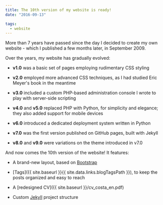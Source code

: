 ```yaml
---
title: The 10th version of my website is ready!
date: "2016-09-13"

tags:
  - website
---
```


More than 7 years have passed since the day I decided to create my own website - which I published a few months later, in September 2009.

Over the years, my website has gradually evolved:

- **v1.0** was a basic set of pages employing rudimentary CSS styling

- **v2.0** employed more advanced CSS techniques, as I had studied Eric Meyer's book in the meantime

- **v3.0** included a custom PHP-based administration console I wrote to play with server-side scripting

- **v4.0** and **v5.0** replaced PHP with Python, for simplicity and elegance; they also added support for mobile devices

- **v6.0** introduced a dedicated deployment system written in Python

- **v7.0** was the first version published on GitHub pages, built with Jekyll

- **v8.0** and **v9.0** were variations on the theme introduced in v7.0

And now comes the 10th version of the website! It features:

- A brand-new layout, based on [Bootstrap](http://getbootstrap.com/)

- [Tags]({{ site.baseurl }}{{ site.data.links.blogTagsPath }}), to keep the posts organized and easy to reach

- A [redesigned CV]({{ site.baseurl }}/cv_costa_en.pdf)

- Custom [Jekyll](https://jekyllrb.com/) project structure
